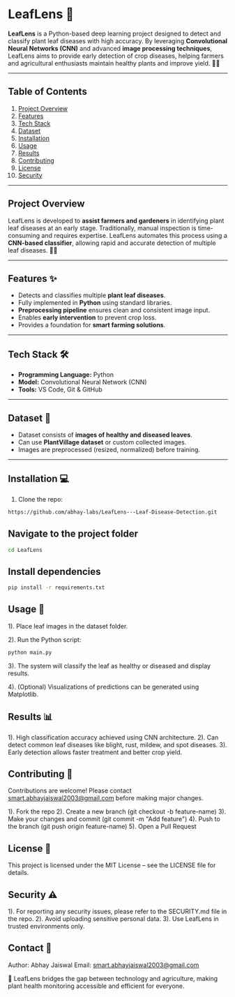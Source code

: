 # LeafLens 🌿

**LeafLens** is a Python-based deep learning project designed to detect and classify plant leaf diseases with high accuracy. By leveraging **Convolutional Neural Networks (CNN)** and advanced **image processing techniques**, LeafLens aims to provide early detection of crop diseases, helping farmers and agricultural enthusiasts maintain healthy plants and improve yield. 🚜🌱

---

## Table of Contents
1. [Project Overview](#project-overview)
2. [Features](#features-✨)
3. [Tech Stack](#tech-stack-🛠️)
4. [Dataset](#dataset-📂)
5. [Installation](#installation-💻)
6. [Usage](#usage-🚀)
7. [Results](#results-📊)
8. [Contributing](#contributing-🤝)
9. [License](#license-📄)
10. [Security](#security-⚠️)

---

## Project Overview
LeafLens is developed to **assist farmers and gardeners** in identifying plant leaf diseases at an early stage. Traditionally, manual inspection is time-consuming and requires expertise. LeafLens automates this process using a **CNN-based classifier**, allowing rapid and accurate detection of multiple leaf diseases. 🌿🧠

---

## Features ✨
- Detects and classifies multiple **plant leaf diseases**.  
- Fully implemented in **Python** using standard libraries.  
- **Preprocessing pipeline** ensures clean and consistent image input.  
- Enables **early intervention** to prevent crop loss.  
- Provides a foundation for **smart farming solutions**.  

---

## Tech Stack 🛠️
- **Programming Language:** Python    
- **Model:** Convolutional Neural Network (CNN)  
- **Tools:** VS Code, Git & GitHub  

---

## Dataset 📂
- Dataset consists of **images of healthy and diseased leaves**.  
- Can use **PlantVillage dataset** or custom collected images.  
- Images are preprocessed (resized, normalized) before training.  

---

## Installation 💻
1. Clone the repo:  
```bash
https://github.com/abhay-labs/LeafLens---Leaf-Disease-Detection.git
```


## Navigate to the project folder
```bash
cd LeafLens
```

## Install dependencies
```bash
pip install -r requirements.txt
```

## Usage 🚀
1). Place leaf images in the dataset folder.

2). Run the Python script:
```bash
python main.py
```
3). The system will classify the leaf as healthy or diseased and display results.

4). (Optional) Visualizations of predictions can be generated using Matplotlib.


## Results 📊
1). High classification accuracy achieved using CNN architecture.
2). Can detect common leaf diseases like blight, rust, mildew, and spot diseases.
3). Early detection allows faster treatment and better crop yield.


## Contributing 🤝
Contributions are welcome! Please contact smart.abhayjaiswal2003@gmail.com
before making major changes.

1). Fork the repo
2). Create a new branch (git checkout -b feature-name)
3). Make your changes and commit (git commit -m "Add feature")
4). Push to the branch (git push origin feature-name)
5). Open a Pull Request


## License 📄
This project is licensed under the MIT License – see the LICENSE file for details.


## Security ⚠️
1). For reporting any security issues, please refer to the SECURITY.md file in the repo.
2). Avoid uploading sensitive personal data.
3). Use LeafLens in trusted environments only.


## Contact 📧
Author: Abhay Jaiswal
Email: smart.abhayjaiswal2003@gmail.com


🌱 LeafLens bridges the gap between technology and agriculture, making plant health monitoring accessible and efficient for everyone.
